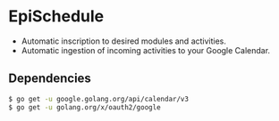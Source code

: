 # EpiSchedule
- Automatic inscription to desired modules and activities.
- Automatic ingestion of incoming activities to your Google Calendar.

## Dependencies
```bash
$ go get -u google.golang.org/api/calendar/v3
$ go get -u golang.org/x/oauth2/google
```